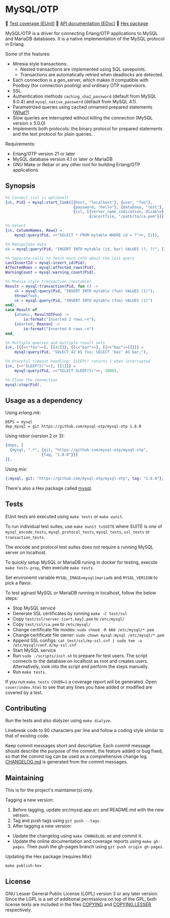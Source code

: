 MySQL/OTP
=========

 :link: [Test coverage (EUnit)](//mysql-otp.github.io/mysql-otp/eunit.html)
 :link: [API documentation (EDoc)](//mysql-otp.github.io/mysql-otp/index.html)
 :link: [Hex package](//hex.pm/packages/mysql)

MySQL/OTP is a driver for connecting Erlang/OTP applications to MySQL and
MariaDB databases. It is a native implementation of the MySQL protocol in
Erlang.

Some of the features:

* Mnesia style transactions:
  * Nested transactions are implemented using SQL savepoints.
  * Transactions are automatically retried when deadlocks are detected.
* Each connection is a gen_server, which makes it compatible with Poolboy (for
  connection pooling) and ordinary OTP supervisors.
* SSL.
* Authentication methods `caching_sha2_password` (default from MySQL 8.0.4) and
  `mysql_native_password` (default from MySQL 4.1).
* Parametrized queries using cached unnamed prepared statements
  ([What?](https://github.com/mysql-otp/mysql-otp/wiki/Parametrized-queries-using-cached-prepared-statements))
* Slow queries are interrupted without killing the connection (MySQL version
  ≥ 5.0.0)
* Implements both protocols: the binary protocol for prepared statements and
  the text protocol for plain queries.

Requirements:

* Erlang/OTP version 21 or later
* MySQL database version 4.1 or later or MariaDB
* GNU Make *or* Rebar or any other tool for building Erlang/OTP applications

Synopsis
--------

```Erlang
%% Connect (ssl is optional)
{ok, Pid} = mysql:start_link([{host, "localhost"}, {user, "foo"},
                              {password, "hello"}, {database, "test"},
                              {ssl, [{server_name_indication, disable},
                                     {cacertfile, "/path/to/ca.pem"}]}]),

%% Select
{ok, ColumnNames, Rows} =
    mysql:query(Pid, <<"SELECT * FROM mytable WHERE id = ?">>, [1]),

%% Manipulate data
ok = mysql:query(Pid, "INSERT INTO mytable (id, bar) VALUES (?, ?)", [1, 42]),

%% Separate calls to fetch more info about the last query
LastInsertId = mysql:insert_id(Pid),
AffectedRows = mysql:affected_rows(Pid),
WarningCount = mysql:warning_count(Pid),

%% Mnesia style transaction (nestable)
Result = mysql:transaction(Pid, fun () ->
    ok = mysql:query(Pid, "INSERT INTO mytable (foo) VALUES (1)"),
    throw(foo),
    ok = mysql:query(Pid, "INSERT INTO mytable (foo) VALUES (1)")
end),
case Result of
    {atomic, ResultOfFun} ->
        io:format("Inserted 2 rows.~n");
    {aborted, Reason} ->
        io:format("Inserted 0 rows.~n")
end,

%% Multiple queries and multiple result sets
{ok, [{[<<"foo">>], [[42]]}, {[<<"bar">>], [[<<"baz">>]]}]} =
    mysql:query(Pid, "SELECT 42 AS foo; SELECT 'baz' AS bar;"),

%% Graceful timeout handling: SLEEP() returns 1 when interrupted
{ok, [<<"SLEEP(5)">>], [[1]]} =
    mysql:query(Pid, <<"SELECT SLEEP(5)">>, 1000),

%% Close the connection
mysql:stop(Pid).
```

Usage as a dependency
---------------------

Using *erlang.mk*:

    DEPS = mysql
    dep_mysql = git https://github.com/mysql-otp/mysql-otp 1.8.0

Using *rebar* (version 2 or 3):

```erlang
{deps, [
  {mysql, ".*", {git, "https://github.com/mysql-otp/mysql-otp",
                {tag, "1.8.0"}}}
]}.
```

Using *mix*:

```elixir
{:mysql, git: "https://github.com/mysql-otp/mysql-otp", tag: "1.8.0"},
```

There's also a Hex package called [mysql](//hex.pm/packages/mysql).

Tests
-----

EUnit tests are executed using `make tests` or `make eunit`.

To run individual test suites, use `make eunit t=SUITE` where SUITE is one of
`mysql_encode_tests`, `mysql_protocol_tests`, `mysql_tests`, `ssl_tests` or
`transaction_tests`.

The encode and protocol test suites does not require a
running MySQL server on localhost.

To quickly setup MySQL or MariaDB runing in docker for testing,
execute `make tests-prep`, then execute `make tests`.

Set environemt variable `MYSQL_IMAGE=mysql|mariadb` and `MYSQL_VERSION` to pick a flavor.

To test aginast MySQL or MariaDB running in localhost, follow the below steps:

- Stop MySQL service
- Generate SSL certificates by running `make -C test/ssl`
- Copy `test/ssl/server-{cert,key}.pem` to `/etc/mysql/`
- Copy `test/ssl/ca.pem` to `/etc/mysql/`
- Change certificate file modes: `sudo chmod -R 660 /etc/mysql/*.pem`
- Change certificate file owner: `sudo chown mysql:mysql /etc/mysql/*.pem`
- Append SSL configs: `cat test/ssl/my-ssl.cnf | sudo tee -a /etc/mysql/conf.d/my-ssl.cnf`
- Start MySQL service
- Run `sudo ./scripts/init.sh` to prepare for test users.
  The script connects to the database on localhost as root and creates users.
  Alternatively, look into the script and perform the steps manually.
- Run `make tests`.

If you run `make tests COVER=1` a coverage report will be generated. Open
`cover/index.html` to see that any lines you have added or modified are covered
by a test.

Contributing
------------

Run the tests and also dialyzer using `make dialyze`.

Linebreak code to 80 characters per line and follow a coding style similar to
that of existing code.

Keep commit messages short and descriptive. Each commit message should describe
the purpose of the commit, the feature added or bug fixed, so that the commit
log can be used as a comprehensive change log. [CHANGELOG.md](CHANGELOG.md) is
generated from the commit messages.

Maintaining
-----------

This is for the project's maintainer(s) only.

Tagging a new version:

1. Before tagging, update src/mysql.app.src and README.md with the new version.
2. Tag and push tags using `git push --tags`.
3. After tagging a new version:
  * Update the changelog using `make CHANGELOG.md` and commit it.
  * Update the online documentation and coverage reports using `make gh-pages`.
    Then push the gh-pages branch using `git push origin gh-pages`.

Updating the Hex package (requires Mix):

    make publish-hex

License
-------

GNU Lesser General Public License (LGPL) version 3 or any later version.
Since the LGPL is a set of additional permissions on top of the GPL, both
license texts are included in the files [COPYING](COPYING) and
[COPYING.LESSER](COPYING.LESSER) respectively.
